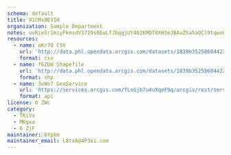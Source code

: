```yaml
---
schema: default
title: 91CMx8EVIH 
organization: Sample Department 
notes: uvRieSr1miyFkmsdV37I9s0EwLfJbqgjUY402KMQT8XH3eJBAuZha5aOCl9tqwnnIybQjT46otZNGz6kFXWoMNPVOP257 zCHrSx 
resources:
  - name: oKr7Q CSV
    url: 'http://data.phl.opendata.arcgis.com/datasets/1839b35258604422b0b520cbb668df0d_0.csv'
    format: csv
  - name: f6ZUH Shapefile
    url: 'http://data.phl.opendata.arcgis.com/datasets/1839b35258604422b0b520cbb668df0d_0.zip'
    format: shp
  - name: 3vWo7 GeoService
    url: 'https://services.arcgis.com/fLeGjb7u4uXqeF9q/arcgis/rest/services/Air_Monitoring_Stations/FeatureServer/0/query'
    format: api
license: 0 ZWc 
category:
  - TKiVx 
  - MKgxa 
  - 6 ZjF 
maintainer: bYpkm  
maintainer_email: L8txA@4P3xi.com
---
```

